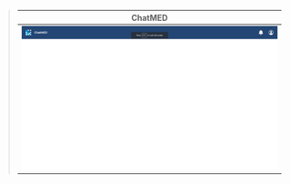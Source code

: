 > | ChatMED                                                                        |
> | ------------------------------------------------------------------------------ |
> | ![ChatMED](https://github.com/MoeShoumar/ChatM.E.D/blob/main/readme/desk2.png) |
